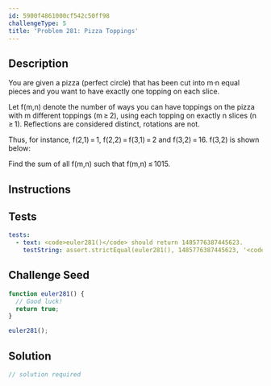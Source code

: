 ```yaml
---
id: 5900f4861000cf542c50ff98
challengeType: 5
title: 'Problem 281: Pizza Toppings'
---
```


## Description
<section id='description'>
You are given a pizza (perfect circle) that has been cut into m·n equal pieces and you want to have exactly one topping on each slice.

Let f(m,n) denote the number of ways you can have toppings on the pizza with m different toppings (m ≥ 2), using each topping on exactly n slices (n ≥ 1). Reflections are considered distinct, rotations are not.

Thus, for instance, f(2,1) = 1, f(2,2) = f(3,1) = 2 and f(3,2) = 16. f(3,2) is shown below:



Find the sum of all f(m,n) such that f(m,n) ≤ 1015.
</section>

## Instructions
<section id='instructions'>

</section>

## Tests
<section id='tests'>

```yml
tests:
  - text: <code>euler281()</code> should return 1485776387445623.
    testString: assert.strictEqual(euler281(), 1485776387445623, '<code>euler281()</code> should return 1485776387445623.');

```

</section>

## Challenge Seed
<section id='challengeSeed'>

<div id='js-seed'>

```js
function euler281() {
  // Good luck!
  return true;
}

euler281();
```

</div>



</section>

## Solution
<section id='solution'>

```js
// solution required
```
</section>
